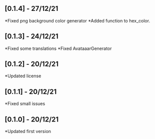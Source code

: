 ## [0.1.4] - 27/12/21

*Fixed png background color generator
*Added function to hex_color.

## [0.1.3] - 24/12/21

*Fixed some translations
*Fixed AvataaarGenerator

## [0.1.2] - 20/12/21

*Updated license

## [0.1.1] - 20/12/21

*Fixed small issues

## [0.1.0] - 20/12/21

*Updated first version